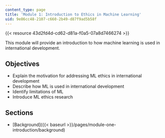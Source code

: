 ```yaml
---
content_type: page
title: 'Module 1: Introduction to Ethics in Machine Learning'
uid: 9e86cc48-2107-c660-2b49-d87f9ad5b58f
---
```


{{< resource 43d2fd4d-cd62-d81a-f0a5-07a8d7466274 >}}

This module will provide an introduction to how machine learning is used in international development.

Objectives
----------

*   Explain the motivation for addressing ML ethics in international development
*   Describe how ML is used in international development
*   Identify limitations of ML
*   Introduce ML ethics research

Sections
--------

*   [Background]({{< baseurl >}}/pages/module-one-introduction/background)